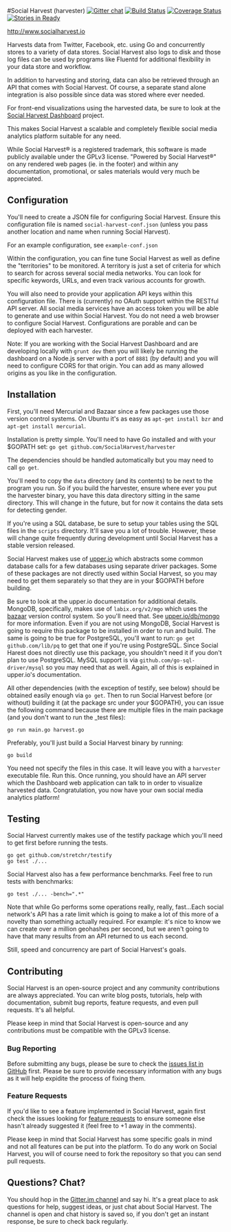 #Social Harvest (harvester)
[![Gitter chat](https://badges.gitter.im/SocialHarvest/harvester.png)](https://gitter.im/SocialHarvest/harvester) [![Build Status](https://drone.io/github.com/SocialHarvest/harvester/status.png)](https://drone.io/github.com/SocialHarvest/harvester/latest) [![Coverage Status](https://coveralls.io/repos/SocialHarvest/harvester/badge.png?branch=master)](https://coveralls.io/r/SocialHarvest/harvester?branch=master) [![Stories in Ready](https://badge.waffle.io/socialharvest/harvester.png?label=ready&title=Ready)](https://waffle.io/socialharvest/harvester)

http://www.socialharvest.io

Harvests data from Twitter, Facebook, etc. using Go and concurrently stores to a variety of data stores.
Social Harvest also logs to disk and those log files can be used by programs like Fluentd for additional 
flexibility in your data store and workflow.

In addition to harvesting and storing, data can also be retrieved through an API that comes with Social Harvest.
Of course, a separate stand alone integration is also possible since data was stored where ever needed.

For front-end visualizations using the harvested data, be sure to look at the [Social Harvest Dashboard](https://github.com/SocialHarvest/dashboard) project.

This makes Social Harvest a scalable and completely flexible social media analytics platform suitable for any need.

While Social Harvest&reg; is a registered trademark, this software is made publicly available under the GPLv3 license.
"Powered by Social Harvest&reg;" on any rendered web pages (ie. in the footer) and within any documentation, promotional, or sales 
materials would very much be appreciated.

## Configuration

You'll need to create a JSON file for configuring Social Harvest. Ensure this configuration file is named ```social-harvest-conf.json``` 
(unless you pass another location and name when running Social Harvest).

For an example configuration, see ```example-conf.json```

Within the configuration, you can fine tune Social Harvest as well as define the "territories" to be monitored. A territory is just 
a set of criteria for which to search for across several social media networks. You can look for specific keywords, URLs, and even 
track various accounts for growth.

You will also need to provide your application API keys within this configuration file. There is (currently) no OAuth support within 
the RESTful API server. All social media services have an access token you will be able to generate and use within Social Harvest. 
You do not need a web browser to configure Social Harvest. Configurations are porable and can be deployed with each harvester.

Note: If you are working with the Social Harvest Dashboard and are developing locally with ```grunt dev``` then you will likely be
running the dashboard on a Node.js server with a port of ```8881``` (by default) and you will need to configure CORS for that origin. 
You can add as many allowed origins as you like in the configuration.

## Installation

First, you'll need Mercurial and Bazaar since a few packages use those version control systems. On Ubuntu it's as easy as 
```apt-get install bzr``` and ```apt-get install mercurial```.

Installation is pretty simple. You'll need to have Go installed and with your $GOPATH set: ```go get github.com/SocialHarvest/harvester``` 

The dependencies should be handled automatically but you may need to call ```go get```.

You'll need to copy the ```data``` directory (and its contents) to be next to the program you run. So if you build the harvester, ensure where ever 
you put the harvester binary, you have this data directory sitting in the same directory. This will change in the future, but for now it contains 
the data sets for detecting gender.

If you're using a SQL database, be sure to setup your tables using the SQL files in the ```scripts``` directory. It'll save you a lot of trouble. 
However, these will change quite frequently during development until Social Harvest has a stable version released.

Social Harvest makes use of [upper.io](https://upper.io/db) which abstracts some common database calls for a few databases using separate driver packages.
Some of these packages are not directly used within Social Harvest, so you may need to get them separately so that they are in your $GOPATH 
before building.

Be sure to look at the upper.io documentation for additional details. MongoDB, specifically, makes use of ```labix.org/v2/mgo``` which uses the
[bazaar](http://bazaar.canonical.com/en/) version control system. So you'll need that. See [upper.io/db/mongo](https://upper.io/db/mongo) for more information. 
Even if you are not using MongoDB, Social Harvest is going to require this package to be installed in order to run and build. The same is going to be true 
for PostgreSQL, you'll want to run: ```go get github.com/lib/pq``` to get that one if you're using PostgreSQL. Since Social Harest does not directly use this 
package, you shouldn't need it if you don't plan to use PostgreSQL. MySQL support is via ```github.com/go-sql-driver/mysql``` so you may need that as well. 
Again, all of this is explained in upper.io's documentation.

All other dependencies (with the exception of testify, see below) should be obtained easily enough via ```go get```. Then to run Social Harvest before (or without) 
building it (at the package src under your $GOPATH), you can issue the following command because there are multiple files in the main package (and you don't want to run the _test files):

```
go run main.go harvest.go
```

Preferably, you'll just build a Social Harvest binary by running:

```
go build
```

You need not specify the files in this case. It will leave you with a ```harvester``` executable file. Run this. Once running, you should have an API server which 
the Dashboard web application can talk to in order to visualize harvested data. Congratulation, you now have your own social media analytics platform!

## Testing

Social Harvest currently makes use of the testify package which you'll need to get first before running the tests.

```
go get github.com/stretchr/testify
go test ./...
```

Social Harvest also has a few performance benchmarks. Feel free to run tests with benchmarks:

```
go test ./... -bench=".*"
```

Note that while Go performs some operations really, really, fast...Each social network's API has a rate limit which is going to make
a lot of this more of a novelty than something actually required. For example: it's nice to know we can create over a million geohashes 
per second, but we aren't going to have that many results from an API returned to us each second.

Still, speed and concurrency are part of Social Harvest's goals.

## Contributing

Social Harvest is an open-source project and any community contributions are always appreciated. You can write blog posts, tutorials, help 
with documentation, submit bug reports, feature requests, and even pull requests. It's all helpful.

Please keep in mind that Social Harvest is open-source and any contributions must be compatible with the GPLv3 license.

### Bug Reporting
Before submitting any bugs, please be sure to check the [issues list in GitHub](https://github.com/SocialHarvest/harvester/issues?state=open) first. 
Please be sure to provide necessary information with any bugs as it will help expidite the process of fixing them.

### Feature Requests
If you'd like to see a feature implemented in Social Harvest, again first check the issues looking for [feature requests](https://github.com/SocialHarvest/harvester/issues?labels=feature+request&page=1&state=open) to ensure someone else hasn't already suggested it (feel free to +1 away in the comments).

Please keep in mind that Social Harvest has some specific goals in mind and not all features can be put into the platform. To do any work on Social Harvest, 
you will of course need to fork the repository so that you can send pull requests.

## Questions? Chat?
You should hop in the [Gitter.im channel](https://gitter.im/SocialHarvest) and say hi. It's a great place to ask questions for help, suggest ideas, or just chat about Social Harvest. 
The channel is open and chat history is saved so, if you don't get an instant response, be sure to check back regularly.



